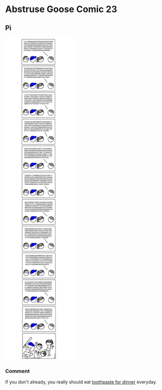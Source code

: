 # Abstruse Goose Comic 23
## Pi

![image](pi_A.png)
### Comment
If you don't already, you really should eat <a href="https://web.archive.org/web/20180130190030/http://www.toothpastefordinner.com/031208/how-many-digits-of-pi-do-you-know.gif" target="_blank">toothpaste for dinner</a> everyday.
